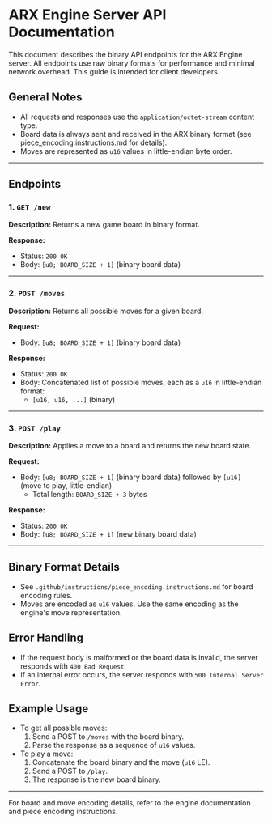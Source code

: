 # ARX Engine Server API Documentation

This document describes the binary API endpoints for the ARX Engine server. All endpoints use raw binary formats for performance and minimal network overhead. This guide is intended for client developers.

## General Notes
- All requests and responses use the `application/octet-stream` content type.
- Board data is always sent and received in the ARX binary format (see piece_encoding.instructions.md for details).
- Moves are represented as `u16` values in little-endian byte order.

---

## Endpoints

### 1. `GET /new`
**Description:**
Returns a new game board in binary format.

**Response:**
- Status: `200 OK`
- Body: `[u8; BOARD_SIZE + 1]` (binary board data)

---

### 2. `POST /moves`
**Description:**
Returns all possible moves for a given board.

**Request:**
- Body: `[u8; BOARD_SIZE + 1]` (binary board data)

**Response:**
- Status: `200 OK`
- Body: Concatenated list of possible moves, each as a `u16` in little-endian format:
  - `[u16, u16, ...]` (binary)

---

### 3. `POST /play`
**Description:**
Applies a move to a board and returns the new board state.

**Request:**
- Body: `[u8; BOARD_SIZE + 1]` (binary board data) followed by `[u16]` (move to play, little-endian)
  - Total length: `BOARD_SIZE + 3` bytes

**Response:**
- Status: `200 OK`
- Body: `[u8; BOARD_SIZE + 1]` (new binary board data)

---

## Binary Format Details
- See `.github/instructions/piece_encoding.instructions.md` for board encoding rules.
- Moves are encoded as `u16` values. Use the same encoding as the engine's move representation.

## Error Handling
- If the request body is malformed or the board data is invalid, the server responds with `400 Bad Request`.
- If an internal error occurs, the server responds with `500 Internal Server Error`.

## Example Usage
- To get all possible moves:
  1. Send a POST to `/moves` with the board binary.
  2. Parse the response as a sequence of `u16` values.
- To play a move:
  1. Concatenate the board binary and the move (`u16` LE).
  2. Send a POST to `/play`.
  3. The response is the new board binary.

---

For board and move encoding details, refer to the engine documentation and piece encoding instructions.
